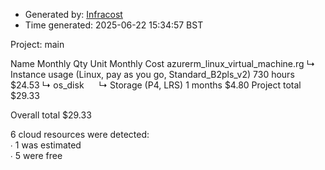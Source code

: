 - Generated by: [Infracost](https://infracost.io)
- Time generated: 2025-06-22 15:34:57 BST

Project: main

Name Monthly Qty Unit Monthly Cost azurerm\_linux\_virtual\_machine.rg ↳ Instance usage (Linux, pay as you go, Standard\_B2pls\_v2) 730 hours $24.53 ↳ os\_disk      ↳ Storage (P4, LRS) 1 months $4.80 Project total $29.33

Overall total $29.33

6 cloud resources were detected:  
∙ 1 was estimated  
∙ 5 were free